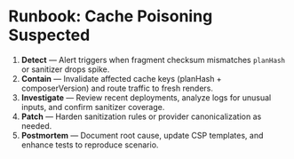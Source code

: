 # Runbook: Cache Poisoning Suspected

1. **Detect** — Alert triggers when fragment checksum mismatches `planHash` or sanitizer drops spike.
2. **Contain** — Invalidate affected cache keys (planHash + composerVersion) and route traffic to fresh renders.
3. **Investigate** — Review recent deployments, analyze logs for unusual inputs, and confirm sanitizer coverage.
4. **Patch** — Harden sanitization rules or provider canonicalization as needed.
5. **Postmortem** — Document root cause, update CSP templates, and enhance tests to reproduce scenario.
